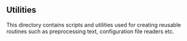 ## Utilities

This directory contains scripts and utilities used for creating reusable routines such as preprocessing text, configuration file readers etc.
